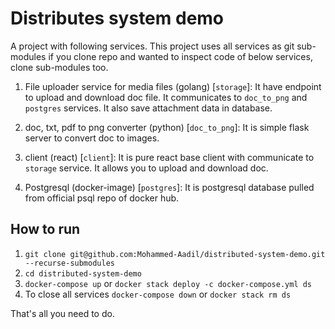 # Distributes system demo

A project with following services. This project uses all services as git sub-modules if you clone repo and wanted to inspect code of below services, clone sub-modules too.

1. File uploader service for media files (golang) [`storage`]:
   It have endpoint to upload and download doc file. It communicates to `doc_to_png` and `postgres` services. It also save attachment data in database.

2. doc, txt, pdf to png converter (python) [`doc_to_png`]:
   It is simple flask server to convert doc to images.

3. client (react) [`client`]:
   It is pure react base client with communicate to `storage` service. It allows you to upload and download doc.
4. Postgresql (docker-image) [`postgres`]:
   It is postgresql database pulled from official psql repo of docker hub.

## How to run

1. `git clone git@github.com:Mohammed-Aadil/distributed-system-demo.git --recurse-submodules`
2. `cd distributed-system-demo`
3. `docker-compose up` or `docker stack deploy -c docker-compose.yml ds`
4. To close all services `docker-compose down` or `docker stack rm ds`

That's all you need to do.
